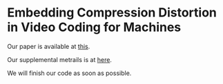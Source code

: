 # Embedding Compression Distortion in Video Coding for Machines

Our paper is available at [this](https://arxiv.org/abs/2503.21469). 

Our supplemental metrails is at [here](CDRE_ICME2025_supplementary.pdf). 

We will finish our code as soon as possible. 
